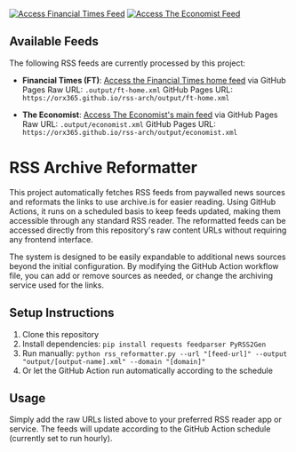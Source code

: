 [![Access Financial Times Feed](https://img.shields.io/badge/Financial%20Times-Access%20Feed-blue)](.output/ft-home.xml)
[![Access The Economist Feed](https://img.shields.io/badge/The%20Economist-Access%20Feed-blue)](.output/economist.xml)

## Available Feeds

The following RSS feeds are currently processed by this project:

- **Financial Times (FT)**: [Access the Financial Times home feed](./output/ft-home.xml) via GitHub Pages
  Raw URL: `.output/ft-home.xml`
  GitHub Pages URL: `https://orx365.github.io/rss-arch/output/ft-home.xml`

- **The Economist**: [Access The Economist's main feed](.output/economist.xml) via GitHub Pages
  Raw URL: `.output/economist.xml`
  GitHub Pages URL: `https://orx365.github.io/rss-arch/output/economist.xml`




# RSS Archive Reformatter

This project automatically fetches RSS feeds from paywalled news sources and reformats the links to use archive.is for easier reading. Using GitHub Actions, it runs on a scheduled basis to keep feeds updated, making them accessible through any standard RSS reader. The reformatted feeds can be accessed directly from this repository's raw content URLs without requiring any frontend interface.

The system is designed to be easily expandable to additional news sources beyond the initial configuration. By modifying the GitHub Action workflow file, you can add or remove sources as needed, or change the archiving service used for the links.

## Setup Instructions

1. Clone this repository
2. Install dependencies: `pip install requests feedparser PyRSS2Gen`
3. Run manually: `python rss_reformatter.py --url "[feed-url]" --output "output/[output-name].xml" --domain "[domain]"`
4. Or let the GitHub Action run automatically according to the schedule

## Usage

Simply add the raw URLs listed above to your preferred RSS reader app or service. The feeds will update according to the GitHub Action schedule (currently set to run hourly).